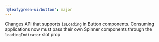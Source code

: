 ```yaml
---
'@leafygreen-ui/button': major
---
```


Changes API that supports `isLoading` in Button components. Consuming applications now must pass their own Spinner components through the `loadingIndicator` slot prop
